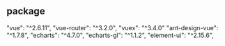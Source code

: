## package
"vue": "^2.6.11",
"vue-router": "^3.2.0",
"vuex": "^3.4.0"
"ant-design-vue": "^1.7.8",
"echarts": "^4.7.0",
"echarts-gl": "^1.1.2",
"element-ui": "^2.15.6",


